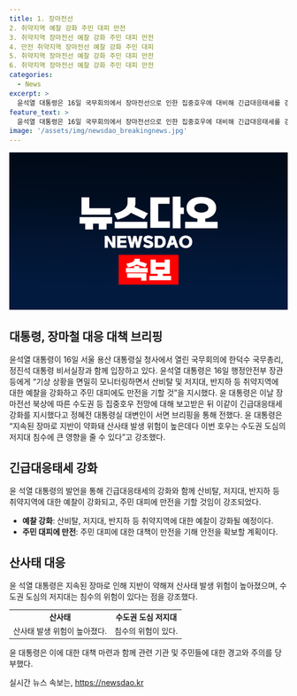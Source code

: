 ```yaml
---
title: 1. 장마전선
2. 취약지역 예찰 강화 주민 대피 만전
3. 취약지역 장마전선 예찰 강화 주민 대피 만전
4. 만전 취약지역 장마전선 예찰 강화 주민 대피
5. 취약지역 장마전선 예찰 강화 주민 대피 만전
6. 취약지역 장마전선 예찰 강화 주민 대피 만전
categories:
  - News
excerpt: >
  윤석열 대통령은 16일 국무회의에서 장마전선으로 인한 집중호우에 대비해 긴급대응태세를 강화하고 산사태 및 침수에 대비하여 주민 대피에 만전을 기하라고 지시했다. 또한, 지반의 약화로 산사태 발생 위험이 높아졌으며, 수도권 도심의 저지대가 침수될 수 있는 영향에 대해 우려를 표명했다.
feature_text: >
  윤석열 대통령은 16일 국무회의에서 장마전선으로 인한 집중호우에 대비해 긴급대응태세를 강화하고 산사태 및 침수에 대비하여 주민 대피에 만전을 기하라고 지시했다. 또한, 지반의 약화로 산사태 발생 위험이 높아졌으며, 수도권 도심의 저지대가 침수될 수 있는 영향에 대해 우려를 표명했다.
image: '/assets/img/newsdao_breakingnews.jpg'
---
```


<p><img src="/assets/img/newsdao_breakingnews.jpg" alt="bookingtag 속보" /></p>

<h2 data-ke-size="size26">대통령, 장마철 대응 대책 브리핑</h2>

<p data-ke-size="size16">윤석열 대통령이 16일 서울 용산 대통령실 청사에서 열린 국무회의에 한덕수 국무총리, 정진석 대통령 비서실장과 함께 입장하고 있다. 윤석열 대통령은 16일 행정안전부 장관 등에게 “기상 상황을 면밀히 모니터링하면서 산비탈 및 저지대, 반지하 등 취약지역에 대한 예찰을 강화하고 주민 대피에도 만전을 기할 것”을 지시했다. 윤 대통령은 이날 장마전선 북상에 따른 수도권 등 집중호우 전망에 대해 보고받은 뒤 이같이 긴급대응태세 강화를 지시했다고 정혜전 대통령실 대변인이 서면 브리핑을 통해 전했다. 윤 대통령은 “지속된 장마로 지반이 약화돼 산사태 발생 위험이 높은데다 이번 호우는 수도권 도심의 저지대 침수에 큰 영향을 줄 수 있다”고 강조했다.</p>

<h2 data-ke-size="size24">긴급대응태세 강화</h2>

<p data-ke-size="size16">윤 석열 대통령의 발언을 통해 긴급대응태세의 강화와 함께 산비탈, 저지대, 반지하 등 취약지역에 대한 예찰이 강화되고, 주민 대피에 만전을 기할 것임이 강조되었다.</p>

<ul>
  <li><b>예찰 강화</b>: 산비탈, 저지대, 반지하 등 취약지역에 대한 예찰이 강화될 예정이다.</li>
  <li><b>주민 대피에 만전</b>: 주민 대피에 대한 대책이 만전을 기해 안전을 확보할 계획이다.</li>
</ul>

<h2 data-ke-size="size24">산사태 대응</h2>

<p data-ke-size="size16">윤 석열 대통령은 지속된 장마로 인해 지반이 약해져 산사태 발생 위험이 높아졌으며, 수도권 도심의 저지대는 침수의 위험이 있다는 점을 강조했다.</p>

<table>
  <tr>
    <td style="text-align: center; height: 17px;"><b>산사태</b></td>
    <td style="text-align: center; height: 17px;"><b>수도권 도심 저지대</b></td>
  </tr>
  <tr>
    <td style="text-align: center; height: 17px;">산사태 발생 위험이 높아졌다.</td>
    <td style="text-align: center; height: 17px;">침수의 위험이 있다.</td>
  </tr>
</table>

<p data-ke-size="size16">윤 대통령은 이에 대한 대책 마련과 함께 관련 기관 및 주민들에 대한 경고와 주의를 당부했다.</p>
실시간 뉴스 속보는, <a href="https://newsdao.kr" rel="dofollow">https://newsdao.kr</a>


